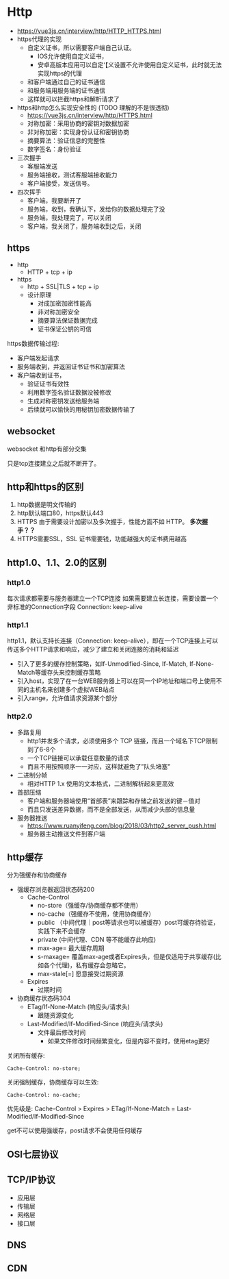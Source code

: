 # Http

- <https://vue3js.cn/interview/http/HTTP_HTTPS.html>
- https代理的实现
  - 自定义证书，所以需要客户端自己认证。
    - IOS允许使用自定义证书，
    - 安卓高版本应用可以自定‘【义设置不允许使用自定义证书，此时就无法实现https的代理
  - 和客户端通过自己的证书通信
  - 和服务端用服务端的证书通信
  - 这样就可以拦截https和解析请求了
- https和http怎么实现安全性的 (TODO 理解的不是很透彻)
  - <https://vue3js.cn/interview/http/HTTPS.html>
  - 对称加密：采用协商的密钥对数据加密
  - 非对称加密：实现身份认证和密钥协商
  - 摘要算法：验证信息的完整性
  - 数字签名：身份验证
- 三次握手
  - 客服端发送
  - 服务端接收，测试客服端接收能力
  - 客户端接受，发送信号。
- 四次挥手
  - 客户端，我要断开了
  - 服务端，收到，我确认下，发给你的数据处理完了没
  - 服务端，我处理完了，可以关闭
  - 客户端，我关闭了，服务端收到之后，关闭

## https

- http
  - HTTP + tcp + ip
- https
  - http + SSL|TLS + tcp + ip
  - 设计原理
    - 对成加密加密性能高
    - 非对称加密安全
    - 摘要算法保证数据完成
    - 证书保证公钥的可信

https数据传输过程:

- 客户端发起请求
- 服务端收到，并返回证书证书和加密算法
- 客户端收到证书，
  - 验证证书有效性
  - 利用数字签名验证数据没被修改
  - 生成对称密钥发送给服务端
  - 后续就可以愉快的用秘钥加密数据传输了

## websocket

websocket 和http有部分交集

只是tcp连接建立之后就不断开了。

## http和https的区别

1. http数据是明文传输的
2. http默认端口80，https默认443
3. HTTPS 由于需要设计加密以及多次握手，性能方面不如 HTTP。 **多次握手？？**
4. HTTPS需要SSL，SSL 证书需要钱，功能越强大的证书费用越高

## http1.0、1.1、2.0的区别

### http1.0

每次请求都需要与服务器建立一个TCP连接
如果需要建立长连接，需要设置一个非标准的Connection字段 Connection: keep-alive

### http1.1

http1.1，默认支持长连接（Connection: keep-alive），即在一个TCP连接上可以传送多个HTTP请求和响应，减少了建立和关闭连接的消耗和延迟

- 引入了更多的缓存控制策略，如If-Unmodified-Since, If-Match, If-None-Match等缓存头来控制缓存策略
- 引入host，实现了在一台WEB服务器上可以在同一个IP地址和端口号上使用不同的主机名来创建多个虚拟WEB站点
- 引入range，允许值请求资源某个部分

### http2.0

- 多路复用
  - http1并发多个请求，必须使用多个 TCP 链接，而且一个域名下TCP限制到了6-8个
  - 一个TCP链接可以承载任意数量的请求
  - 而且不用按照顺序一一对应，这样就避免了”队头堵塞”
- 二进制分帧
  - 相对HTTP 1.x 使用的文本格式，二进制解析起来更高效
- 首部压缩
  - 客户端和服务器端使用“首部表”来跟踪和存储之前发送的键－值对
  - 而且只发送差异数据，而不是全部发送，从而减少头部的信息量
- 服务器推送
  - <https://www.ruanyifeng.com/blog/2018/03/http2_server_push.html>
  - 服务器主动推送文件到客户端

## http缓存

分为强缓存和协商缓存

- 强缓存浏览器返回状态码200
  - Cache-Control
    - no-store（强缓存/协商缓存都不使用）
    - no-cache（强缓存不使用，使用协商缓存）
    - public （中间代理｜post等请求也可以被缓存）post可缓存待验证，实践下来不会缓存
    - private (中间代理、CDN 等不能缓存此响应)
    - max-age=<seconds> 最大缓存周期
    - s-maxage=<seconds> 覆盖max-age或者Expires头，但是仅适用于共享缓存(比如各个代理)，私有缓存会忽略它。
    - max-stale[=<seconds>] 愿意接受过期资源
  - Expires
    - 过期时间
- 协商缓存状态码304
  - ETag/If-None-Match (响应头/请求头)
    - 跟随资源变化
  - Last-Modified/If-Modified-Since (响应头/请求头)
    - 文件最后修改时间
      - 如果文件修改时间频繁变化，但是内容不变时，使用etag更好

关闭所有缓存:

`Cache-Control: no-store;`

关闭强制缓存，协商缓存可以生效:

`Cache-Control: no-cache;`


优先级是: Cache-Control > Expires > ETag/If-None-Match = Last-Modified/If-Modified-Since

get不可以使用强缓存，post请求不会使用任何缓存

## OSI七层协议

## TCP/IP协议

- 应用层
- 传输层
- 网络层
- 接口层

## DNS

## CDN